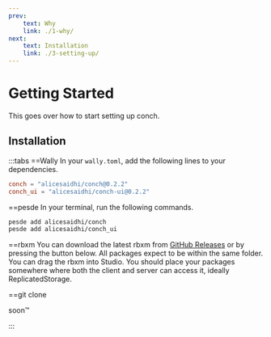 ```yaml
---
prev:
    text: Why
    link: ./1-why/
next:
    text: Installation
    link: ./3-setting-up/
---
```


<script setup>
import { VPButton } from "vitepress/theme"
</script>

# Getting Started

This goes over how to start setting up conch.

## Installation

:::tabs
==Wally
In your `wally.toml`, add the following lines to your dependencies.

```toml
conch = "alicesaidhi/conch@0.2.2"
conch_ui = "alicesaidhi/conch-ui@0.2.2"
```

==pesde
In your terminal, run the following commands.

```sh
pesde add alicesaidhi/conch
pesde add alicesaidhi/conch_ui
```

==rbxm
You can download the latest rbxm from [GitHub Releases](https://github.com/alicesaidhi/conch/releases/latest/) or by pressing the button below. All packages expect to be within the same folder.
You can drag the rbxm into Studio. You should place your packages somewhere where both the client and server can access it, ideally ReplicatedStorage.

<VPButton href="https://github.com/alicesaidhi/conch/releases/latest/download/standalone.rbxm" text="Download latest rbxm"></VPButton>

==git clone

soon:tm:

:::
